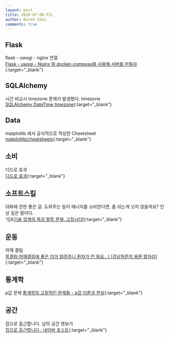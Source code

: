 ```yaml
---
layout: post
title: 2020-07-08-TIL
author: Derek Choi
comments: true
---
```


## Flask
flask - uwsgi - nginx 연결  
[Flask - uwsgi - Nginx 와 docker-compose를 사용해 서버를 만들자](https://woolbro.tistory.com/95?fbclid=IwAR23SYxEkieMcezqh423sSQULLKiGm7u-9bv5WK1zsuyZW-GGWc7_BCVkHE){:target="_blank"}

## SQLAlchemy
시간 비교시 timezone 문제가 발생했다. timezone  
[SQLAlchemy DateTime timezone](https://stackoverflow.com/questions/414952/sqlalchemy-datetime-timezone){:target="_blank"}

## Data
matplotlib 에서 공식적으로 작성한 Cheetsheet  
[matplotlib/cheatsheets](https://github.com/matplotlib/cheatsheets){:target="_blank"}

## 소비
디드로 효과  
[디드로 효과](https://terms.naver.com/entry.nhn?docId=3397268&cid=58345&categoryId=58345){:target="_blank"}

## 소프트스킬
대화에 관한 좋은 글. 도와주는 일이 에너지를 소비한다면, 좀 쉬는게 낫지 않을까요? 인상 깊은 말이다.  
^[[A[기술 업계의 독성 말투 문제, 고칩시다!](https://edykim.com/ko/post/tech-has-a-toxic-tone-problem-lets-fix-it){:target="_blank"}

## 운동
어깨 결림  
[목결림·어깨결림에 좋은 이거 알려주니 환자가 안 와요..ㅣ\[강남허준의 용환 혈자리\]](https://www.youtube.com/watch?v=ATl6cEmKtBs&feature=youtu.be&fbclid=IwAR2v-qqngCE8wyW-NCPExlqzHPuVITaZY5YEEogj9LOHnhoYwCoghrQWdtA){:target="_blank"}

## 통계학
p값 문제 
[통계학의 고질적인 문제들 - p값 이론과 현실](https://data101.oopy.io/a34f55c6-a75c-4504-9dc4-9d410b86dc52?fbclid=IwAR1FUSgplAhPLpa7cyxmJSvcMUlOWtXoHxqJ9r4hKBjDHbYrgmecS8BT7mI){:target="_blank"}

## 공간
집으로 출근합니다. 남의 공간 엿보기  
[집으로 출근합니다 : 네이버 포스트](https://post.naver.com/my/series/detail.nhn?seriesNo=586835&memberNo=36301288&prevVolumeNo=28737618){:target="_blank"}
